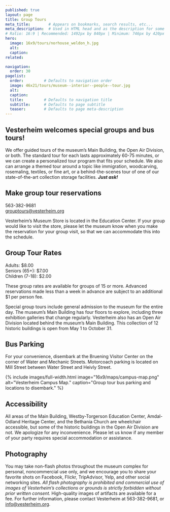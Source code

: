 ```yaml
---
published: true
layout: page
title: Group Tours
meta_title:        # Appears on bookmarks, search results, etc...
meta_description:  # Used in HTML head and as the description for some search engines
# Ratio: 16:9 | Recommended: 1492px by 840px | Minimum: 746px by 420px
hero:
  image: 16x9/tours/norhouse_weldon_h.jpg
  alt: 
  caption:
related:

navigation:
  order: 30
pagelist:
  order:         # Defaults to navigation order
  image: 46x21/tours/museum--interior--people--tour.jpg
  alt:
  caption: 
  title:         # Defaults to navigation title
  subtitle:      # Defaults to page subtitle
  teaser:        # Defaults to page meta-description
---
```

Vesterheim welcomes special groups and bus tours!
-------------------------------------------------
We offer guided tours of the museum’s Main Building, the Open Air Division, or both. The standard tour for each lasts approximately 60-75 minutes, or we can create a personalized tour program that fits your schedule. We also can arrange a themed tour around a topic like immigration, woodcarving, rosemaling, textiles, or fine art, or a behind-the-scenes tour of one of our state-of-the-art collection storage facilities. **_Just ask!_**

Make group tour reservations
----------------------------
563-382-9681 <br />
[grouptours@vesterheim.org](mailto:grouptours@vesterheim.org)

Vesterheim’s Museum Store is located in the Education Center. If your group would like to visit the store, please let the museum know when you make the reservation for your group visit, so that we can accommodate this into the schedule.

Group Tour Rates
----------------
Adults: $8.00 <br />
Seniors (65+): $7.00 <br />
Children (7-18): $2.00 <br />

These group rates are available for groups of 15 or more. Advanced reservations made less than a week in advance are subject to an additional $1 per person fee.

Special group tours include general admission to the museum for the entire day. The museum’s Main Building has four floors to explore, including three exhibition galleries that change regularly. Vesterheim also has an Open Air Division located behind the museum’s Main Building. This collection of 12 historic buildings is open from May 1 to October 31.

Bus Parking
-----------
For your convenience, disembark at the Bruening Visitor Center on the corner of Water and Mechanic Streets. Motorcoach parking is located on Mill Street between Water Street and Heivly Street.

{% include images/full-width.html image="16x9/maps/campus-map.png" alt="Vesterheim Campus Map." caption="Group tour bus parking and locations to disembark." %}

Accessibility
-------------
All areas of the Main Building, Westby-Torgerson Education Center, Amdal-Odland Heritage Center, and the Bethania Church are wheelchair accessible, but some of the historic buildings in the Open Air Division are not. We apologize for any inconvenience. Please let us know if any member of your party requires special accommodation or assistance.

Photography
-----------
You may take non-flash photos throughout the museum complex for personal, noncommercial use only, and we encourage you to share your favorite shots on Facebook, Flickr, TripAdvisor, Yelp, and other social networking sites. *All flash photography is prohibited and commercial use of images of Vesterheim’s collections or grounds is strictly forbidden without prior written consent.* High-quality images of artifacts are available for a fee. For further information, please contact Vesterheim at 563-382-9681, or [info@vesterheim.org](mailto:info@vesterheim.org).